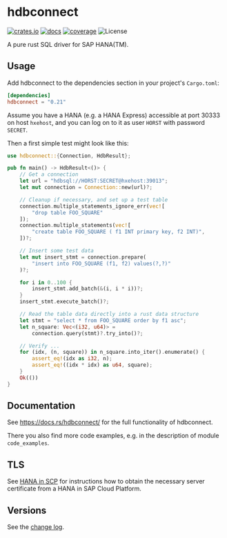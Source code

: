# hdbconnect

[![crates.io](https://meritbadge.herokuapp.com/hdbconnect)](
    https://crates.io/crates/hdbconnect)
[![docs](https://docs.rs/hdbconnect/badge.svg)](
    https://docs.rs/hdbconnect)
[![coverage](https://coveralls.io/repos/github/PSeitz/rust-hdbconnect/badge.svg?branch=master)](
    https://coveralls.io/github/PSeitz/rust-hdbconnect)
![License](https://img.shields.io/crates/l/hdbconnect.svg)

A pure rust SQL driver for SAP HANA(TM).

## Usage

Add hdbconnect to the dependencies section in your project's `Cargo.toml`:

```toml
[dependencies]
hdbconnect = "0.21"
```

Assume you have a HANA (e.g. a HANA Express) accessible at port 30333 on host `hxehost`,
and you can log on to it as user `HORST` with password `SECRET`.

Then a first simple test might look like this:

```rust
use hdbconnect::{Connection, HdbResult};

pub fn main() -> HdbResult<()> {
    // Get a connection
    let url = "hdbsql://HORST:SECRET@hxehost:39013";
    let mut connection = Connection::new(url)?;

    // Cleanup if necessary, and set up a test table
    connection.multiple_statements_ignore_err(vec![
        "drop table FOO_SQUARE"
    ]);
    connection.multiple_statements(vec![
        "create table FOO_SQUARE ( f1 INT primary key, f2 INT)",
    ])?;

    // Insert some test data
    let mut insert_stmt = connection.prepare(
        "insert into FOO_SQUARE (f1, f2) values(?,?)"
    )?;

    for i in 0..100 {
        insert_stmt.add_batch(&(i, i * i))?;
    }
    insert_stmt.execute_batch()?;

    // Read the table data directly into a rust data structure
    let stmt = "select * from FOO_SQUARE order by f1 asc";
    let n_square: Vec<(i32, u64)> =
        connection.query(stmt)?.try_into()?;

    // Verify ...
    for (idx, (n, square)) in n_square.into_iter().enumerate() {
        assert_eq!(idx as i32, n);
        assert_eq!((idx * idx) as u64, square);
    }
    Ok(())
}
```

## Documentation

See <https://docs.rs/hdbconnect/> for the full functionality of hdbconnect.

There you also find more code examples, e.g. in the description of module `code_examples`.

## TLS

See [HANA in SCP](HANA_in_SCP.md) for instructions how to obtain the necessary server
certificate from a HANA in SAP Cloud Platform.

## Versions

See the [change log](https://github.com/emabee/rust-hdbconnect/blob/master/CHANGELOG.md).
